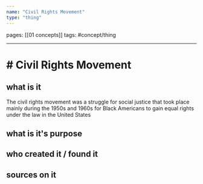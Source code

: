 ```yaml
---
name: "Civil Rights Movement"
type: "thing"
---
```

pages: [[01 concepts]]
tags: #concept/thing  

___

# # Civil Rights Movement 

## what is it
The civil rights movement was a struggle for social justice that took place mainly during the 1950s and 1960s for Black Americans to gain equal rights under the law in the United States

## what is it's purpose


## who created it / found it


## sources on it
